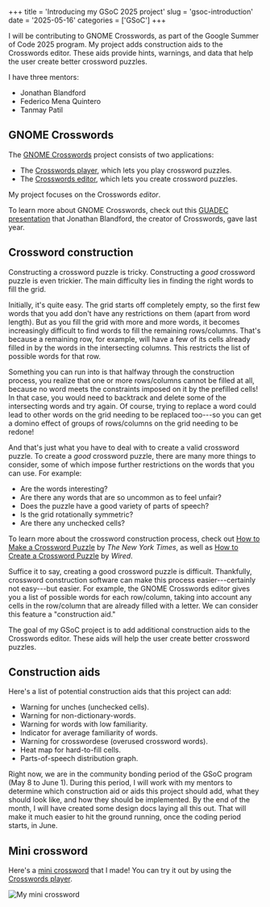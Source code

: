 +++
title      = 'Introducing my GSoC 2025 project'
slug       = 'gsoc-introduction'
date       = '2025-05-16'
categories = ['GSoC']
+++

I will be contributing to GNOME Crosswords, as part of the Google Summer of Code 2025 program. My project adds construction aids to the Crosswords editor. These aids provide hints, warnings, and data that help the user create better crossword puzzles.

I have three mentors:
* Jonathan Blandford
* Federico Mena Quintero
* Tanmay Patil

## GNOME Crosswords

The [GNOME Crosswords](https://gitlab.gnome.org/jrb/crosswords) project consists of two applications:
* The [Crosswords player](https://flathub.org/apps/org.gnome.Crosswords), which lets you play crossword puzzles.
* The [Crosswords editor](https://flathub.org/apps/org.gnome.Crosswords.Editor), which lets you create crossword puzzles.

My project focuses on the Crosswords *editor*.

To learn more about GNOME Crosswords, check out this [GUADEC presentation](https://www.youtube.com/watch?v=fcQfpQLLzYo) that Jonathan Blandford, the creator of Crosswords, gave last year.

## Crossword construction

Constructing a crossword puzzle is tricky. Constructing a *good* crossword puzzle is even trickier. The main difficulty lies in finding the right words to fill the grid.

Initially, it's quite easy. The grid starts off completely empty, so the first few words that you add don't have any restrictions on them (apart from word length). But as you fill the grid with more and more words, it becomes increasingly difficult to find words to fill the remaining rows/columns. That's because a remaining row, for example, will have a few of its cells already filled in by the words in the intersecting columns. This restricts the list of possible words for that row. 

Something you can run into is that halfway through the construction process, you realize that one or more rows/columns cannot be filled at all, because no word meets the constraints imposed on it by the prefilled cells! In that case, you would need to backtrack and delete some of the intersecting words and try again. Of course, trying to replace a word could lead to other words on the grid needing to be replaced too---so you can get a domino effect of groups of rows/columns on the grid needing to be redone!

And that's just what you have to deal with to create a valid crossword puzzle. To create a *good* crossword puzzle, there are many more things to consider, some of which impose further restrictions on the words that you can use. For example:

* Are the words interesting?
* Are there any words that are so uncommon as to feel unfair?
* Does the puzzle have a good variety of parts of speech?
* Is the grid rotationally symmetric?
* Are there any unchecked cells?

To learn more about the crossword construction process, check out [How to Make a Crossword Puzzle](https://www.nytimes.com/2018/09/14/crosswords/how-to-make-a-crossword-puzzle-the-series.html) by *The New York Times*, as well as [How to Create a Crossword Puzzle](https://www.youtube.com/watch?v=aAqQnXHd7qk) by *Wired*.

Suffice it to say, creating a good crossword puzzle is difficult. Thankfully, crossword construction software can make this process easier---certainly not easy---but easier. For example, the GNOME Crosswords editor gives you a list of possible words for each row/column, taking into account any cells in the row/column that are already filled with a letter. We can consider this feature a "construction aid."

The goal of my GSoC project is to add additional construction aids to the Crosswords editor. These aids will help the user create better crossword puzzles.

## Construction aids

Here's a list of potential construction aids that this project can add:
* Warning for unches (unchecked cells).
* Warning for non-dictionary-words.
* Warning for words with low familiarity.
* Indicator for average familiarity of words.
* Warning for crosswordese (overused crossword words).
* Heat map for hard-to-fill cells.
* Parts-of-speech distribution graph.

Right now, we are in the community bonding period of the GSoC program (May 8 to June 1). During this period, I will work with my mentors to determine which construction aid or aids this project should add, what they should look like, and how they should be implemented. By the end of the month, I will have created some design docs laying all this out. That will make it much easier to hit the ground running, once the coding period starts, in June.

## Mini crossword

Here's a [mini crossword](https://drive.google.com/file/d/1IjSUo3j_GK_Lw-x5mhFfX3qRLDZN2TOf) that I made! You can try it out by using the [Crosswords player](https://flathub.org/apps/org.gnome.Crosswords).

![My mini crossword](https://victorma.ca/posts/gsoc-introduction/mini.png)